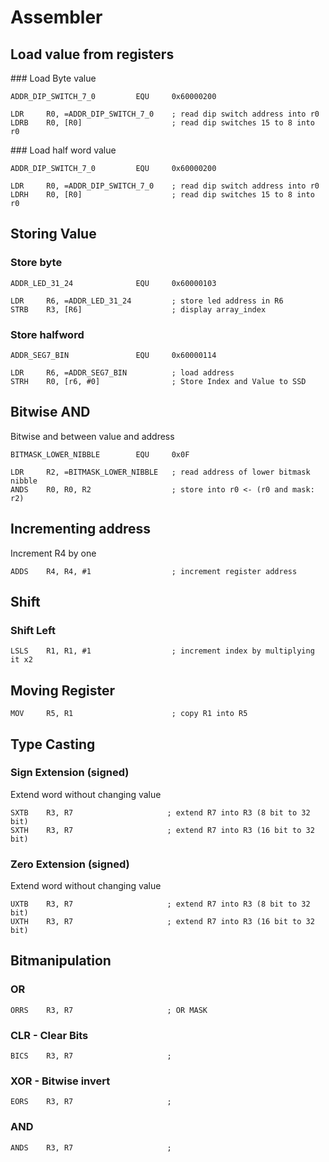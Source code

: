 # Assembler

## Load value from registers

### Load Byte value
```assembler
ADDR_DIP_SWITCH_7_0         EQU     0x60000200

LDR     R0, =ADDR_DIP_SWITCH_7_0 	; read dip switch address into r0
LDRB    R0, [R0]					; read dip switches 15 to 8 into r0
```

### Load half word value
```assembler
ADDR_DIP_SWITCH_7_0         EQU     0x60000200

LDR     R0, =ADDR_DIP_SWITCH_7_0 	; read dip switch address into r0
LDRH    R0, [R0]					; read dip switches 15 to 8 into r0
```

## Storing Value

### Store byte

```assembler
ADDR_LED_31_24              EQU     0x60000103

LDR     R6, =ADDR_LED_31_24 		; store led address in R6
STRB    R3, [R6] 					; display array_index
```

### Store halfword

```assembler
ADDR_SEG7_BIN   			EQU		0x60000114

LDR     R6, =ADDR_SEG7_BIN			; load address
STRH    R0, [r6, #0]				; Store Index and Value to SSD
```

## Bitwise AND


Bitwise and between value and address
```assembler
BITMASK_LOWER_NIBBLE        EQU     0x0F

LDR		R2, =BITMASK_LOWER_NIBBLE	; read address of lower bitmask nibble
ANDS	R0, R0, R2					; store into r0 <- (r0 and mask: r2)
```


## Incrementing address

Increment R4 by one

```assembler
ADDS	R4, R4, #1					; increment register address
```

## Shift 

### Shift Left

```assembler
LSLS	R1, R1, #1					; increment index by multiplying it x2
```

## Moving Register

```assembler
MOV		R5, R1						; copy R1 into R5
```

## Type Casting

### Sign Extension (signed)

Extend word without changing value

```assembler
SXTB    R3, R7                     ; extend R7 into R3 (8 bit to 32 bit)
SXTH    R3, R7                     ; extend R7 into R3 (16 bit to 32 bit)
```

### Zero Extension (signed)

Extend word without changing value

```assembler
UXTB    R3, R7                     ; extend R7 into R3 (8 bit to 32 bit)
UXTH    R3, R7                     ; extend R7 into R3 (16 bit to 32 bit)
```

## Bitmanipulation


### OR

```assembler
ORRS    R3, R7                     ; OR MASK
```

### CLR - Clear Bits

```assembler
BICS    R3, R7                     ; 
```

### XOR - Bitwise invert

```assembler
EORS    R3, R7                     ; 
```

### AND

```assembler
ANDS    R3, R7                     ; 
```

